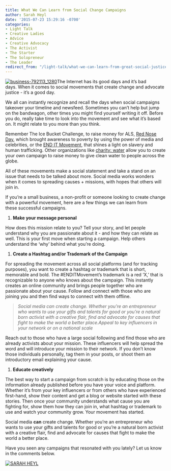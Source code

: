 ```yaml
---
title: What We Can Learn from Social Change Campaigns
author: Sarah Heyl
date: '2015-07-23 15:29:16 -0700'
categories:
- Light Talk
- Creative Ladies
- Advice
- Creative Advocacy
- The Activist
- The Starter
- The Solopreneur
- The Leader
redirect_from: "/light-talk/what-we-can-learn-from-great-social-justice-campaigns/"
---
```


[![business-792113_1280](https://yellow-blog-images.imgix.net/2015/07/business-792113_1280.jpg)](https://yellow-blog-images.imgix.net/2015/07/business-792113_1280.jpg)The Internet has its good days and it’s bad days. When it comes to social movements that create change and advocate justice - it’s a good day.

We all can instantly recognize and recall the days when social campaigns takeover your timeline and newsfeed. Sometimes you can’t help but jump on the bandwagon, other times you might find yourself writing it off. Before you do, really take time to look into the movement and see what it’s based on. It might relate to you more than you think.

Remember The Ice Bucket Challenge, to raise money for ALS, [Red Nose Day](rednoseday.org), which brought awareness to poverty by using the power of media and celebrities, or the [END IT Movement](enditmovement.com), that shines a light on slavery and human trafficking. Other organizations like [charity: water](http://www.charitywater.org/) allow you to create your own campaign to raise money to give clean water to people across the globe.

All of these movements make a social statement and take a stand on an issue that needs to be talked about more. Social media works wonders when it comes to spreading causes + missions, with hopes that others will join in.

If you’re a small business, a non-profit or someone looking to create change with a powerful movement, here are a few things we can learn from these successful campaigns.

1.  **Make your message personal**

How does this mission relate to you? Tell your story, and let people understand why you are passionate about it - and how they can relate as well. This is your first move when starting a campaign. Help others understand the ‘why’ behind what you’re doing.

1.  **Create a Hashtag and/or Trademark of the Campaign**

For spreading the movement across all social platforms (and for tracking purposes), you want to create a hashtag or trademark that is short, memorable and bold. The #ENDITMovement’s trademark is a red ‘X,’ that is recognizable to anyone who knows about the campaign. This instantly creates an online community and brings people together who are passionate about your cause. Follow and connect with those who are joining you and then find ways to connect with them offline.

> _Social media can create change. Whether you’re an entrepreneur who wants to use your gifts and talents for good or you’re a natural born activist with a creative flair, find and advocate for causes that fight to make the world a better place.Appeal to key influencers in your network or on a national scale_

Reach out to those who have a large social following and find those who are already activists about your mission. These influencers will help spread the word and will introduce your mission to their network. If you don’t know those individuals personally, tag them in your posts, or shoot them an introductory email explaining your cause.

1.  **Educate creatively**

The best way to start a campaign from scratch is by educating those on the information already published before you have your voice and platform. Whether it’s from your key influencers or from others who have experienced first-hand, show their content and get a blog or website started with these stories. Then once your community understands what cause you are fighting for, show them how they can join in, what hashtag or trademark to use and watch your community grow. Your movement has started.

Social media **can** create change. Whether you’re an entrepreneur who wants to use your gifts and talents for good or you’re a natural born activist with a creative flair, find and advocate for causes that fight to make the world a better place.

Have you seen any campaigns that resonated with you lately? Let us know in the comments below.

[![SARAH HEYL](https://yellow-blog-images.imgix.net/2015/07/SARAH-HEYL.jpg)](http://www.sarahheyl.com/)
